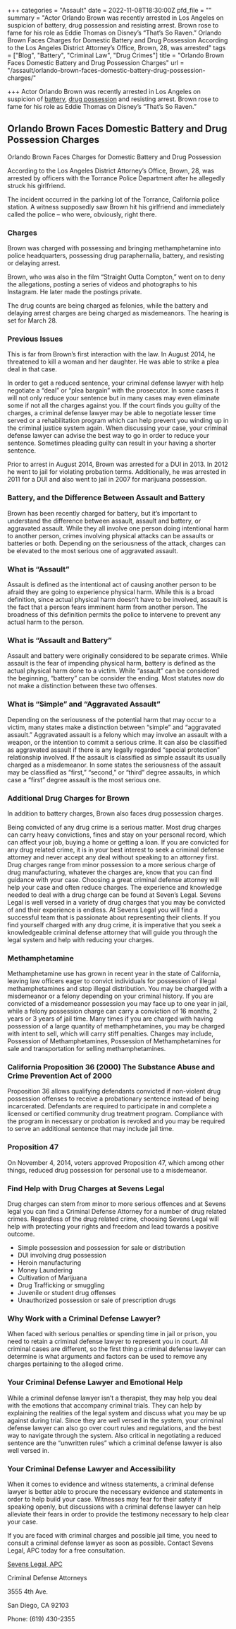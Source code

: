 +++
categories = "Assault"
date = 2022-11-08T18:30:00Z
pfd_file = ""
summary = "Actor Orlando Brown was recently arrested in Los Angeles on suspicion of battery, drug possession and resisting arrest. Brown rose to fame for his role as Eddie Thomas on Disney’s “That’s So Raven.” Orlando Brown Faces Charges for Domestic Battery and Drug Possession According to the Los Angeles District Attorney’s Office, Brown, 28, was arrested"
tags = ["Blog", "Battery", "Criminal Law", "Drug Crimes"]
title = "Orlando Brown Faces Domestic Battery and Drug Possession Charges"
url = "/assault/orlando-brown-faces-domestic-battery-drug-possession-charges/"

+++
Actor Orlando Brown was recently arrested in Los Angeles on suspicion of [battery](https://www.sevenslegal.com/), [drug possession](https://www.sevenslegal.com/) and resisting arrest. Brown rose to fame for his role as Eddie Thomas on Disney’s “That’s So Raven.”

## Orlando Brown Faces Domestic Battery and Drug Possession Charges

Orlando Brown Faces Charges for Domestic Battery and Drug Possession

According to the Los Angeles District Attorney’s Office, Brown, 28, was arrested by officers with the Torrance Police Department after he allegedly struck his girlfriend.

The incident occurred in the parking lot of the Torrance, California police station. A witness supposedly saw Brown hit his girlfriend and immediately called the police – who were, obviously, right there.

### Charges

Brown was charged with possessing and bringing methamphetamine into police headquarters, possessing drug paraphernalia, battery, and resisting or delaying arrest.

Brown, who was also in the film “Straight Outta Compton,” went on to deny the allegations, posting a series of videos and photographs to his Instagram. He later made the postings private.

The drug counts are being charged as felonies, while the battery and delaying arrest charges are being charged as misdemeanors. The hearing is set for March 28.

### Previous Issues

This is far from Brown’s first interaction with the law. In August 2014, he threatened to kill a woman and her daughter. He was able to strike a plea deal in that case.

In order to get a reduced sentence, your criminal defense lawyer with help negotiate a “deal” or “plea bargain” with the prosecutor. In some cases it will not only reduce your sentence but in many cases may even eliminate some if not all the charges against you. If the court finds you guilty of the charges, a criminal defense lawyer may be able to negotiate lesser time served or a rehabilitation program which can help prevent you winding up in the criminal justice system again. When discussing your case, your criminal defense lawyer can advise the best way to go in order to reduce your sentence. Sometimes pleading guilty can result in your having a shorter sentence.

Prior to arrest in August 2014, Brown was arrested for a DUI in 2013. In 2012 he went to jail for violating probation terms. Additionally, he was arrested in 2011 for a DUI and also went to jail in 2007 for marijuana possession.

### Battery, and the Difference Between Assault and Battery

Brown has been recently charged for battery, but it’s important to understand the difference between assault, assault and battery, or aggravated assault. While they all involve one person doing intentional harm to another person, crimes involving physical attacks can be assaults or batteries or both. Depending on the seriousness of the attack, charges can be elevated to the most serious one of aggravated assault.

### What is “Assault”

Assault is defined as the intentional act of causing another person to be afraid they are going to experience physical harm. While this is a broad definition, since actual physical harm doesn’t have to be involved, assault is the fact that a person fears imminent harm from another person. The broadness of this definition permits the police to intervene to prevent any actual harm to the person.

### What is “Assault and Battery”

Assault and battery were originally considered to be separate crimes. While assault is the fear of impending physical harm, battery is defined as the actual physical harm done to a victim. While “assault” can be considered the beginning, “battery” can be consider the ending. Most statutes now do not make a distinction between these two offenses.

### What is “Simple” and “Aggravated Assault”

Depending on the seriousness of the potential harm that may occur to a victim, many states make a distinction between “simple” and “aggravated assault.” Aggravated assault is a felony which may involve an assault with a weapon, or the intention to commit a serious crime. It can also be classified as aggravated assault if there is any legally regarded “special protection” relationship involved. If the assault is classified as simple assault its usually charged as a misdemeanor. In some states the seriousness of the assault may be classified as “first,” “second,” or “third” degree assaults, in which case a “first” degree assault is the most serious one.

### Additional Drug Charges for Brown

In addition to battery charges, Brown also faces drug possession charges.

Being convicted of any drug crime is a serious matter. Most drug charges can carry heavy convictions, fines and stay on your personal record, which can affect your job, buying a home or getting a loan. If you are convicted for any drug related crime, it is in your best interest to seek a criminal defense attorney and never accept any deal without speaking to an attorney first. Drug charges range from minor possession to a more serious charge of drug manufacturing, whatever the charges are, know that you can find guidance with your case. Choosing a great criminal defense attorney will help your case and often reduce charges. The experience and knowledge needed to deal with a drug charge can be found at Seven’s Legal. Sevens Legal is well versed in a variety of drug charges that you may be convicted of and their experience is endless. At Sevens Legal you will find a successful team that is passionate about representing their clients. If you find yourself charged with any drug crime, it is imperative that you seek a knowledgeable criminal defense attorney that will guide you through the legal system and help with reducing your charges.

### Methamphetamine

Methamphetamine use has grown in recent year in the state of California, leaving law officers eager to convict individuals for possession of illegal methamphetamines and stop illegal distribution. You may be charged with a misdemeanor or a felony depending on your criminal history. If you are convicted of a misdemeanor possession you may face up to one year in jail, while a felony possession charge can carry a conviction of 16 months, 2 years or 3 years of jail time. Many times if you are charged with having possession of a large quantity of methamphetamines, you may be charged with intent to sell, which will carry stiff penalties. Charges may include, Possession of Methamphetamines, Possession of Methamphetamines for sale and transportation for selling methamphetamines.

### California Proposition 36 (2000) The Substance Abuse and Crime Prevention Act of 2000

Proposition 36 allows qualifying defendants convicted if non-violent drug possession offenses to receive a probationary sentence instead of being incarcerated. Defendants are required to participate in and complete a licensed or certified community drug treatment program. Compliance with the program in necessary or probation is revoked and you may be required to serve an additional sentence that may include jail time.

### Proposition 47

On November 4, 2014, voters approved Proposition 47, which among other things, reduced drug possession for personal use to a misdemeanor.

### Find Help with Drug Charges at Sevens Legal

Drug charges can stem from minor to more serious offences and at Sevens legal you can find a Criminal Defense Attorney for a number of drug related crimes. Regardless of the drug related crime, choosing Sevens Legal will help with protecting your rights and freedom and lead towards a positive outcome.

* Simple possession and possession for sale or distribution
* DUI involving drug possession
* Heroin manufacturing
* Money Laundering
* Cultivation of Marijuana
* Drug Trafficking or smuggling
* Juvenile or student drug offenses
* Unauthorized possession or sale of prescription drugs

### Why Work with a Criminal Defense Lawyer?

When faced with serious penalties or spending time in jail or prison, you need to retain a criminal defense lawyer to represent you in court. All criminal cases are different, so the first thing a criminal defense lawyer can determine is what arguments and factors can be used to remove any charges pertaining to the alleged crime.

### Your Criminal Defense Lawyer and Emotional Help

While a criminal defense lawyer isn’t a therapist, they may help you deal with the emotions that accompany criminal trials. They can help by explaining the realities of the legal system and discuss what you may be up against during trial. Since they are well versed in the system, your criminal defense lawyer can also go over court rules and regulations, and the best way to navigate through the system. Also critical in negotiating a reduced sentence are the “unwritten rules” which a criminal defense lawyer is also well versed in.

### Your Criminal Defense Lawyer and Accessibility

When it comes to evidence and witness statements, a criminal defense lawyer is better able to procure the necessary evidence and statements in order to help build your case. Witnesses may fear for their safety if speaking openly, but discussions with a criminal defense lawyer can help alleviate their fears in order to provide the testimony necessary to help clear your case.

If you are faced with criminal charges and possible jail time, you need to consult a criminal defense lawyer as soon as possible. Contact Sevens Legal, APC today for a free consultation.

[Sevens Legal, APC](https://www.sevenslegal.com/ "Sevens Legal, APC")

Criminal Defense Attorneys

3555 4th Ave.

San Diego, CA 92103

Phone: (619) 430-2355